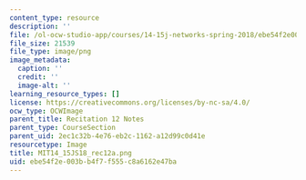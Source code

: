 ```yaml
---
content_type: resource
description: ''
file: /ol-ocw-studio-app/courses/14-15j-networks-spring-2018/ebe54f2e003bb4f7f555c8a6162e47ba_MIT14_15JS18_rec12a.png
file_size: 21539
file_type: image/png
image_metadata:
  caption: ''
  credit: ''
  image-alt: ''
learning_resource_types: []
license: https://creativecommons.org/licenses/by-nc-sa/4.0/
ocw_type: OCWImage
parent_title: Recitation 12 Notes
parent_type: CourseSection
parent_uid: 2ec1c32b-4e76-eb2c-1162-a12d99c0d41e
resourcetype: Image
title: MIT14_15JS18_rec12a.png
uid: ebe54f2e-003b-b4f7-f555-c8a6162e47ba
---
```


